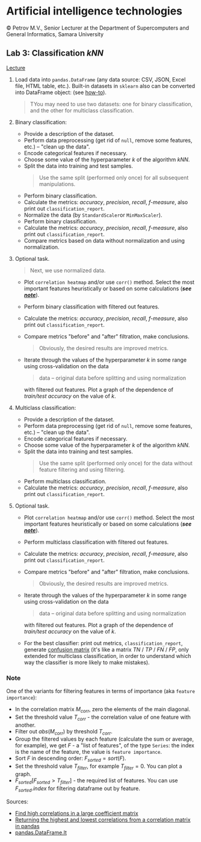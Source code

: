 # Artificial intelligence technologies  

© Petrov M.V., Senior Lecturer at the Department of Supercomputers and General Informatics, Samara University

## Lab 3: Classification *kNN*

[Lecture](../lectures/lecture_3/lecture_3_en.md)

1. Load data into `pandas.DataFrame` (any data source: CSV, JSON, Excel file, HTML table, etc.).
Built-in datasets in `sklearn` also can be converted into DataFrame object: (see [how-to](https://stackoverflow.com/questions/38105539/how-to-convert-a-scikit-learn-dataset-to-a-pandas-dataset)).  
   > TYou may need to use two datasets: one for binary classification, and the other for multiclass classification.  

2. Binary classification:
   - Provide a description of the dataset.
   - Perform data preprocessing (get rid of `null`, remove some features, etc.) &ndash; "clean up the data".
   - Encode categorical features if necessary.
   - Choose some value of the hyperparameter $k$ of the algorithm $kNN$.
   - Split the data into training and test samples.
     > Use the same split (performed only once) for all subsequent manipulations.
   - Perform binary classification.
   - Calculate the metrics: $accuracy$, $precision$, $recall$, $\textit{f-measure}$, also print out `classification_report`.
   - Normalize the data (by `StandardScaler`or `MinMaxScaler`).
   - Perform binary classification.
   - Calculate the metrics: $accuracy$, $precision$, $recall$, $\textit{f-measure}$, also print out `classification_report`.
   - Compare metrics based on data without normalization and using normalization.  

3. Optional task.
   > Next, we use normalized data.
   - Plot `сorrelation heatmap` and/or use `corr()` method. Select the most important features heuristically or based on some calculations (***see [note](#note)***).
   - Perform binary classification with filtered out features.
   - Calculate the metrics: $accuracy$, $precision$, $recall$, $\textit{f-measure}$, also print out `classification_report`.
   - Compare metrics "before" and "after" filtration, make conclusions.
     > Obviously, the desired results are improved metrics.
   - Iterate through the values of the hyperparameter $k$ in some range using cross-validation on the data
     > data &ndash; original data before splitting and using normalization
   
     with filtered out features. Plot a graph of the dependence of *train/test accuracy* on the value of $k$.  

4. Multiclass classification:
   - Provide a description of the dataset.
   - Perform data preprocessing (get rid of `null`, remove some features, etc.) &ndash; "clean up the data".
   - Encode categorical features if necessary.
   - Choose some value of the hyperparameter $k$ of the algorithm $kNN$.
   - Split the data into training and test samples.
     > Use the same split (performed only once) for the data without feature filtering and using filtering.
   - Perform multiclass classification.
   - Calculate the metrics: $accuracy$, $precision$, $recall$, $\textit{f-measure}$, also print out `classification_report`.  

5. Optional task.
   - Plot `сorrelation heatmap` and/or use `corr()` method. Select the most important features heuristically or based on some calculations (***see [note](#note)***).
   - Perform multiclass classification with filtered out features.
   - Calculate the metrics: $accuracy$, $precision$, $recall$, $\textit{f-measure}$, also print out `classification_report`.
   - Compare metrics "before" and "after" filtration, make conclusions.
     > Obviously, the desired results are improved metrics.
   - Iterate through the values of the hyperparameter $k$ in some range using cross-validation on the data
     > data &ndash; original data before splitting and using normalization

     with filtered out features. Plot a graph of the dependence of *train/test accuracy* on the value of $k$.
   - For the best classifier: print out metrics, `classification_report`, generate [confusion matrix](https://scikit-learn.org/stable/auto_examples/model_selection/plot_confusion_matrix.html) (it's like a matrix $TN$ / $TP$ / $FN$ / $FP$, only extended for multiclass classification, in order to understand which way the classifier is more likely to make mistakes).

### Note

One of the variants for filtering features in terms of importance (aka `feature importance`): 
- In the correlation matrix $M_{corr}$, zero the elements of the main diagonal.
- Set the threshold value $T_{corr}$ - the correlation value of one feature with another.
- Filter out $abs(M_{corr})$ by threshold $T_{corr}$.
- Group the filtered values by each feature (calculate the sum or average, for example), we get $F$ - a "list of features", of the type `Series`: the index is the name of the feature, the value is `feature importance`.
- Sort $F$ in descending order: $F_{sorted} = sort(F)$.
- Set the threshold value $T_{filter}$, for example $T_{filter} = 0$. You can plot a graph.
- $F_{sorted}[F_{sorted} > T_{filter}]$ - the required list of features. You can use $F_{sorted}.index$ for filtering dataframe out by feature.

Sources:
 - [Find high correlations in a large coefficient matrix](https://stackoverflow.com/a/61956415)
 - [Returning the highest and lowest correlations from a correlation matrix in pandas](https://stackoverflow.com/a/55731198)
 - [pandas.DataFrame.lt](https://pandas.pydata.org/pandas-docs/stable/reference/api/pandas.DataFrame.lt.html)